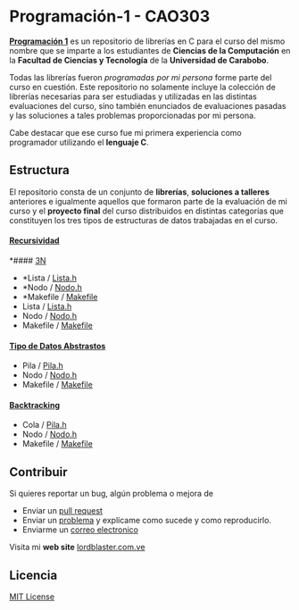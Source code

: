 # Programación-1 - CAO303

[**Programación 1**](https://github.com/icleranaya/Programacion-1.git) es un repositorio de librerías en C para el curso del mismo nombre que se imparte a los estudiantes de **Ciencias de la Computación** en la **Facultad de Ciencias y Tecnología** de la **Universidad de Carabobo**.

Todas las librerías fueron *programadas por mi persona* forme parte del curso en cuestión. Este repositorio no solamente incluye la colección de librerías necesarias para ser estudiadas y utilizadas en las distintas evaluaciones del curso, sino también enunciados de evaluaciones pasadas y las soluciones a tales problemas proporcionadas por mi persona.

Cabe destacar que ese curso fue mi primera experiencia como programador utilizando el **lenguaje C**.

## Estructura

El repositorio consta de un conjunto de **librerías**, **soluciones a talleres** anteriores e igualmente aquellos que formaron parte de la evaluación de mi curso y el **proyecto final** del curso distribuidos en distintas categorías que constituyen los tres tipos de estructuras de datos trabajadas en el curso.

#### [Recursividad](Recusion/)
*#### [3N](3N/)
* *Lista<T> / [Lista<T>.h](Generic-List-Simple-Link/Lista.h)
* *Nodo<T> / [Nodo<T>.h](Generic-List-Simple-Link/Nodo.h)
* *Makefile / [Makefile](Generic-List-Simple-Link/Makefile)
* Lista<T> / [Lista<T>.h](Generic-List-Simple-Link/Lista.h)
* Nodo<T> / [Nodo<T>.h](Generic-List-Simple-Link/Nodo.h)
* Makefile / [Makefile](Generic-List-Simple-Link/Makefile)
  
#### [Tipo de Datos Abstrastos](TDA/)
* Pila<T> / [Pila<T>.h](Generic-Stack/Pila.h)
* Nodo<T> / [Nodo<T>.h](Generic-Stack/Nodo.h)
* Makefile / [Makefile](Generic-Stack/Makefile)

#### [Backtracking](Backtracking/)
* Cola<T> / [Pila<T>.h](Generic-Tail/Cola.h)
* Nodo<T> / [Nodo<T>.h](Generic-Tail/Nodo.h)
* Makefile / [Makefile](Generic-Tail/Makefile)

## Contribuir

Si quieres reportar un bug, algún problema o mejora de

* Enviar un [pull request](https://github.com/icleranaya/Programacion-1/pulls)
* Enviar un [problema](https://github.com/icleranaya/Programacion-1/issues) y explícame como sucede y como reproducirlo.
* Enviarme un [correo electronico](mailto:contacto@lordlbaster.com.ve)

Visita mi **web site** [lordblaster.com.ve](https://lordblaster.com.ve/)

## Licencia
[MIT License](LICENSE.txt)
